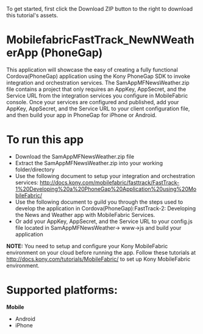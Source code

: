 To get started, first click the Download ZIP button to the right to download this tutorial's assets.

MobilefabricFastTrack_NewNWeatherApp (PhoneGap)
=======================
This application will showcase the easy of creating a fully functional Cordova(PhoneGap) application using the Kony PhoneGap SDK to invoke integration and orchestration services. The SamAppMFNewsWeather.zip file contains a project that only requires an AppKey, AppSecret, and the Service URL from the integration services you configure in MobileFabric console. Once your services are configured and published, add your AppKey, AppSecret, and the Service URL to your client configuration file, and then build your app in PhoneGap for iPhone or Android.


# To run this app

*	Download the SamAppMFNewsWeather.zip file
*	Extract the SamAppMFNewsWeather.zip into your working folder/directory
*	Use the following document to setup your integration and orchestration services: http://docs.kony.com/mobilefabric/fasttrack/FastTrack-1%20Developing%20a%20PhoneGap%20Application%20using%20MobileFabric/
*	Use the following document to guild you through the steps used to develop the application in Cordova(PhoneGap):FastTrack-2: Developing the News and Weather app with MobileFabric Services.
*	Or add your AppKey, AppSecret, and the Service URL to your config.js file located in SamAppMFNewsWeather-> www->js and build your application

**NOTE:** 
You need to setup and configure your Kony MobileFabric environment on your cloud before running the app. Follow these tutorials at http://docs.kony.com/tutorials/MobileFabric/ to set up Kony MobileFabric environment.

# Supported platforms:
**Mobile**
 * Android
 * iPhone
 
